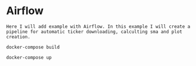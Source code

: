 # Airflow
```
Here I will add example with Airflow. In this example I will create a pipeline for automatic ticker downloading, calculting sma and plot creation.
```
```
docker-compose build 
```
```
docker-compose up
```

